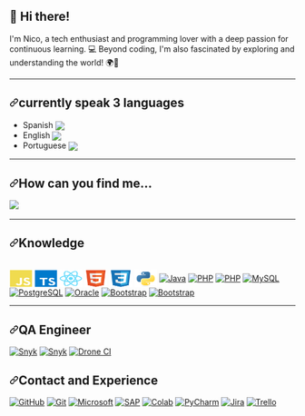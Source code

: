 <h2>🚀 Hi there! </h2>
I'm Nico, a tech enthusiast and programming lover with a deep passion for continuous learning. 
💻 Beyond coding, I'm also fascinated by exploring and understanding the world! 🌍🌟
<hr>

<h2 dir="auto"><a id="user-content--known-languages-" class="anchor" aria-hidden="true" tabindex="-1" href="#-known-languages-"><svg class="octicon octicon-link" viewBox="0 0 16 16" version="1.1" width="16" height="16" aria-hidden="true"><path d="m7.775 3.275 1.25-1.25a3.5 3.5 0 1 1 4.95 4.95l-2.5 2.5a3.5 3.5 0 0 1-4.95 0 .751.751 0 0 1 .018-1.042.751.751 0 0 1 1.042-.018 1.998 1.998 0 0 0 2.83 0l2.5-2.5a2.002 2.002 0 0 0-2.83-2.83l-1.25 1.25a.751.751 0 0 1-1.042-.018.751.751 0 0 1-.018-1.042Zm-4.69 9.64a1.998 1.998 0 0 0 2.83 0l1.25-1.25a.751.751 0 0 1 1.042.018.751.751 0 0 1 .018 1.042l-1.25 1.25a3.5 3.5 0 1 1-4.95-4.95l2.5-2.5a3.5 3.5 0 0 1 4.95 0 .751.751 0 0 1-.018 1.042.751.751 0 0 1-1.042.018 1.998 1.998 0 0 0-2.83 0l-2.5 2.5a1.998 1.998 0 0 0 0 2.83Z"></path></svg></a>currently speak 3 languages </h2>


<ul dir="auto">
<li>Spanish <a target="_blank" rel="noopener noreferrer nofollow" href="https://camo.githubusercontent.com/88a899833817902013505207a928beb94da8ba30f77d527133bb32bd1531e249/68747470733a2f2f7777772e62616e64657261732d6d756e646f2e65732f646174612f666c6167732f656d6f6a692f6170706c652f313630783136302f65732e706e67"><img src="https://camo.githubusercontent.com/88a899833817902013505207a928beb94da8ba30f77d527133bb32bd1531e249/68747470733a2f2f7777772e62616e64657261732d6d756e646f2e65732f646174612f666c6167732f656d6f6a692f6170706c652f313630783136302f65732e706e67" width="30px" align="center" data-canonical-src="https://www.banderas-mundo.es/data/flags/emoji/apple/160x160/es.png" style="max-width: 100%;"></a></li>
<li>English <a target="_blank" rel="noopener noreferrer nofollow" href="https://camo.githubusercontent.com/b5344af1c45905c19ba770040e8b409c028e016c6ce71020c6baccdb5d24d629/68747470733a2f2f7777772e62616e64657261732d6d756e646f2e65732f646174612f666c6167732f656d6f6a692f6170706c652f313630783136302f67622e706e67"><img src="https://camo.githubusercontent.com/b5344af1c45905c19ba770040e8b409c028e016c6ce71020c6baccdb5d24d629/68747470733a2f2f7777772e62616e64657261732d6d756e646f2e65732f646174612f666c6167732f656d6f6a692f6170706c652f313630783136302f67622e706e67" width="30px" align="center" data-canonical-src="https://www.banderas-mundo.es/data/flags/emoji/apple/160x160/gb.png" style="max-width: 100%;"></a></li>
<li>Portuguese <a target="_blank" rel="noopener noreferrer nofollow" href="https://camo.githubusercontent.com/dd52055410304eadd546c05d015d58690d585ea017133207426342a0cb0e26c3/68747470733a2f2f7777772e62616e64657261732d6d756e646f2e65732f646174612f666c6167732f656d6f6a692f6170706c652f313630783136302f62722e706e67"><img src="https://camo.githubusercontent.com/dd52055410304eadd546c05d015d58690d585ea017133207426342a0cb0e26c3/68747470733a2f2f7777772e62616e64657261732d6d756e646f2e65732f646174612f666c6167732f656d6f6a692f6170706c652f313630783136302f62722e706e67" width="30px" align="center" data-canonical-src="https://www.banderas-mundo.es/data/flags/emoji/apple/160x160/br.png" style="max-width: 100%;"></a></li>

</ul>
<hr>
<h2 dir="auto"><a id="user-content--known-languages-" class="anchor" aria-hidden="true" tabindex="-1" href="#-known-languages-"><svg class="octicon octicon-link" viewBox="0 0 16 16" version="1.1" width="16" height="16" aria-hidden="true"><path d="m7.775 3.275 1.25-1.25a3.5 3.5 0 1 1 4.95 4.95l-2.5 2.5a3.5 3.5 0 0 1-4.95 0 .751.751 0 0 1 .018-1.042.751.751 0 0 1 1.042-.018 1.998 1.998 0 0 0 2.83 0l2.5-2.5a2.002 2.002 0 0 0-2.83-2.83l-1.25 1.25a.751.751 0 0 1-1.042-.018.751.751 0 0 1-.018-1.042Zm-4.69 9.64a1.998 1.998 0 0 0 2.83 0l1.25-1.25a.751.751 0 0 1 1.042.018.751.751 0 0 1 .018 1.042l-1.25 1.25a3.5 3.5 0 1 1-4.95-4.95l2.5-2.5a3.5 3.5 0 0 1 4.95 0 .751.751 0 0 1-.018 1.042.751.751 0 0 1-1.042.018 1.998 1.998 0 0 0-2.83 0l-2.5 2.5a1.998 1.998 0 0 0 0 2.83Z"></path></svg></a>How can you find me... </h2>

<a href="https://www.linkedin.com/in/nicolas-dasanbiagio" rel="nofollow">
  <img src="https://camo.githubusercontent.com/591c02e8ff595d43e0b35b1b29aed639a7154b959cd8f8c854b9e176d885b094/68747470733a2f2f696d672e736869656c64732e696f2f62616467652f4c696e6b6564496e2d3030373742353f7374796c653d666f722d7468652d6261646765266c6f676f3d6c696e6b6564696e266c6f676f436f6c6f723d7768697465" data-canonical-src="https://img.shields.io/badge/LinkedIn-0077B5?style=for-the-badge&amp;logo=linkedin&amp;logoColor=white" style="max-width: 100%;">
</a>


<hr>
<h2 dir="auto"><a id="user-content--known-languages-" class="anchor" aria-hidden="true" tabindex="-1" href="#-known-languages-"><svg class="octicon octicon-link" viewBox="0 0 16 16" version="1.1" width="16" height="16" aria-hidden="true"><path d="m7.775 3.275 1.25-1.25a3.5 3.5 0 1 1 4.95 4.95l-2.5 2.5a3.5 3.5 0 0 1-4.95 0 .751.751 0 0 1 .018-1.042.751.751 0 0 1 1.042-.018 1.998 1.998 0 0 0 2.83 0l2.5-2.5a2.002 2.002 0 0 0-2.83-2.83l-1.25 1.25a.751.751 0 0 1-1.042-.018.751.751 0 0 1-.018-1.042Zm-4.69 9.64a1.998 1.998 0 0 0 2.83 0l1.25-1.25a.751.751 0 0 1 1.042.018.751.751 0 0 1 .018 1.042l-1.25 1.25a3.5 3.5 0 1 1-4.95-4.95l2.5-2.5a3.5 3.5 0 0 1 4.95 0 .751.751 0 0 1-.018 1.042.751.751 0 0 1-1.042.018 1.998 1.998 0 0 0-2.83 0l-2.5 2.5a1.998 1.998 0 0 0 0 2.83Z"></path></svg></a>Knowledge </h2>

<div dir="auto"><br>
  <a target="_blank" rel="noopener noreferrer nofollow" href="https://raw.githubusercontent.com/devicons/devicon/master/icons/javascript/javascript-plain.svg"><img align="center" alt="Rafa-Js" height="30" width="40" src="https://raw.githubusercontent.com/devicons/devicon/master/icons/javascript/javascript-plain.svg" style="max-width: 100%;"></a>
  <a target="_blank" rel="noopener noreferrer nofollow" href="https://raw.githubusercontent.com/devicons/devicon/master/icons/typescript/typescript-plain.svg"><img align="center" alt="Rafa-Ts" height="30" width="40" src="https://raw.githubusercontent.com/devicons/devicon/master/icons/typescript/typescript-plain.svg" style="max-width: 100%;"></a>
  <a target="_blank" rel="noopener noreferrer nofollow" href="https://raw.githubusercontent.com/devicons/devicon/master/icons/react/react-original.svg"><img align="center" alt="Rafa-React" height="30" width="40" src="https://raw.githubusercontent.com/devicons/devicon/master/icons/react/react-original.svg" style="max-width: 100%;"></a>
  <a target="_blank" rel="noopener noreferrer nofollow" href="https://raw.githubusercontent.com/devicons/devicon/master/icons/html5/html5-original.svg"><img align="center" alt="Rafa-HTML" height="30" width="40" src="https://raw.githubusercontent.com/devicons/devicon/master/icons/html5/html5-original.svg" style="max-width: 100%;"></a>
  <a target="_blank" rel="noopener noreferrer nofollow" href="https://raw.githubusercontent.com/devicons/devicon/master/icons/css3/css3-original.svg"><img align="center" alt="Rafa-CSS" height="30" width="40" src="https://raw.githubusercontent.com/devicons/devicon/master/icons/css3/css3-original.svg" style="max-width: 100%;"></a>
  <a target="_blank" rel="noopener noreferrer nofollow" href="https://raw.githubusercontent.com/devicons/devicon/master/icons/python/python-original.svg"><img align="center" alt="Rafa-Python" height="30" width="40" src="https://raw.githubusercontent.com/devicons/devicon/master/icons/python/python-original.svg" style="max-width: 100%;"></a>
  <a target="_blank" rel="noopener noreferrer nofollow" href="https://cdn.jsdelivr.net/gh/devicons/devicon/icons/java/java-original.svg"><img align="center" alt="Java" height="30" width="40" src="https://cdn.jsdelivr.net/gh/devicons/devicon/icons/java/java-original.svg" style="max-width: 100%;"></a>
  <a target="_blank" rel="noopener noreferrer nofollow" href="https://icongr.am/devicon/php-original.svg?size=117&color=0dfd35"><img align="center" alt="PHP" height="30" width="40" src="https://icongr.am/devicon/php-original.svg?size=117&color=0dfd35" style="max-width: 100%;"></a>
  <a target="_blank" rel="noopener noreferrer nofollow" href="https://icongr.am/devicon/laravel-plain-wordmark.svg?size=117&color=fd0d0d"><img align="center" alt="PHP" height="30" width="40" src="https://icongr.am/devicon/laravel-plain-wordmark.svg?size=117&color=fd0d0d" style="max-width: 100%;"></a>
  <a target="_blank" rel="noopener noreferrer nofollow" href="https://cdn.jsdelivr.net/gh/devicons/devicon/icons/mysql/mysql-original.svg"><img align="center" alt="MySQL" height="30" width="40" src="https://cdn.jsdelivr.net/gh/devicons/devicon/icons/mysql/mysql-original.svg" style="max-width: 100%;"></a>
  <a target="_blank" rel="noopener noreferrer nofollow" href="https://cdn.jsdelivr.net/gh/devicons/devicon/icons/postgresql/postgresql-plain-wordmark.svg"><img align="center" alt="PostgreSQL" height="30" width="40" src="https://cdn.jsdelivr.net/gh/devicons/devicon/icons/postgresql/postgresql-plain-wordmark.svg" style="max-width: 100%;"></a>
  <a target="_blank" rel="noopener noreferrer nofollow" href="https://cdn.jsdelivr.net/gh/devicons/devicon/icons/oracle/oracle-original.svg"><img align="center" alt="Oracle" height="30" width="40" src="https://cdn.jsdelivr.net/gh/devicons/devicon/icons/oracle/oracle-original.svg" style="max-width: 100%;"></a>
  <a target="_blank" rel="noopener noreferrer nofollow" href="https://camo.githubusercontent.com/b13ed67c809178963ce9d538175b02649800772be1ce0cb02da5879e5614e236/68747470733a2f2f696d672e736869656c64732e696f2f62616467652f426f6f7473747261702d3536334437433f7374796c653d666f722d7468652d6261646765266c6f676f3d626f6f747374726170266c6f676f436f6c6f723d7768697465">
  <a target="_blank" rel="noopener noreferrer nofollow" href="https://cdn.jsdelivr.net/gh/devicons/devicon/icons/bootstrap/bootstrap-plain-wordmark.svg"><img align="center" alt="Bootstrap" height="30" width="40" src="https://cdn.jsdelivr.net/gh/devicons/devicon/icons/bootstrap/bootstrap-plain-wordmark.svg" style="max-width: 100%;"></a>
    <a target="_blank" rel="noopener noreferrer nofollow" href="https://icongr.am/devicon/django-plain.svg?size=117&color=0dfd35"><img align="center" alt="Bootstrap" height="30" width="40" src="https://icongr.am/devicon/django-plain.svg?size=117&color=0dfd35" style="max-width: 100%;"></a>
</div>
<hr>
<h2 dir="auto"><a id="user-content--known-languages-" class="anchor" aria-hidden="true" tabindex="-1" href="#-known-languages-"><svg class="octicon octicon-link" viewBox="0 0 16 16" version="1.1" width="16" height="16" aria-hidden="true"><path d="m7.775 3.275 1.25-1.25a3.5 3.5 0 1 1 4.95 4.95l-2.5 2.5a3.5 3.5 0 0 1-4.95 0 .751.751 0 0 1 .018-1.042.751.751 0 0 1 1.042-.018 1.998 1.998 0 0 0 2.83 0l2.5-2.5a2.002 2.002 0 0 0-2.83-2.83l-1.25 1.25a.751.751 0 0 1-1.042-.018.751.751 0 0 1-.018-1.042Zm-4.69 9.64a1.998 1.998 0 0 0 2.83 0l1.25-1.25a.751.751 0 0 1 1.042.018.751.751 0 0 1 .018 1.042l-1.25 1.25a3.5 3.5 0 1 1-4.95-4.95l2.5-2.5a3.5 3.5 0 0 1 4.95 0 .751.751 0 0 1-.018 1.042.751.751 0 0 1-1.042.018 1.998 1.998 0 0 0-2.83 0l-2.5 2.5a1.998 1.998 0 0 0 0 2.83Z"></path></svg></a>QA Engineer</h2>

[![Snyk](https://img.shields.io/badge/Postman-4C4A73?style=for-the-badge&logo=&logoColor=white)](https://img.shields.io/badge/Snyk-4C4A73?style=for-the-badge&logo=snyk&logoColor=red)
[![Snyk](https://img.shields.io/badge/Mulesoft-4C4A73?style=for-the-badge&logo=&logoColor=white)](https://img.shields.io/badge/Snyk-4C4A73?style=for-the-badge&logo=snyk&logoColor=white)
[![Drone CI](https://img.shields.io/badge/AnyPoint-212121?style=for-the-badge&logo=&logoColor=white)](https://img.shields.io/badge/Drone_CI-212121?style=for-the-badge&logo=drone&logoColor=white)

<h2 dir="auto"><a id="user-content--known-languages-" class="anchor" aria-hidden="true" tabindex="-1" href="#-known-languages-"><svg class="octicon octicon-link" viewBox="0 0 16 16" version="1.1" width="16" height="16" aria-hidden="true"><path d="m7.775 3.275 1.25-1.25a3.5 3.5 0 1 1 4.95 4.95l-2.5 2.5a3.5 3.5 0 0 1-4.95 0 .751.751 0 0 1 .018-1.042.751.751 0 0 1 1.042-.018 1.998 1.998 0 0 0 2.83 0l2.5-2.5a2.002 2.002 0 0 0-2.83-2.83l-1.25 1.25a.751.751 0 0 1-1.042-.018.751.751 0 0 1-.018-1.042Zm-4.69 9.64a1.998 1.998 0 0 0 2.83 0l1.25-1.25a.751.751 0 0 1 1.042.018.751.751 0 0 1 .018 1.042l-1.25 1.25a3.5 3.5 0 1 1-4.95-4.95l2.5-2.5a3.5 3.5 0 0 1 4.95 0 .751.751 0 0 1-.018 1.042.751.751 0 0 1-1.042.018 1.998 1.998 0 0 0-2.83 0l-2.5 2.5a1.998 1.998 0 0 0 0 2.83Z"></path></svg></a>Contact and Experience</h2>

[![GitHub](https://img.shields.io/badge/GitHub-100000?style=for-the-badge&logo=github&logoColor=white)](https://img.shields.io/badge/GitHub-100000?style=for-the-badge&logo=github&logoColor=white)
[![Git](https://img.shields.io/badge/GIT-E44C30?style=for-the-badge&logo=git&logoColor=white)](https://img.shields.io/badge/GIT-E44C30?style=for-the-badge&logo=git&logoColor=white)
[![Microsoft](https://img.shields.io/badge/Microsoft-666666?style=for-the-badge&logo=microsoft&logoColor=white)](https://img.shields.io/badge/Microsoft-666666?style=for-the-badge&logo=microsoft&logoColor=white)
[![SAP](https://img.shields.io/badge/SAP-0FAAFF?style=for-the-badge&logo=sap&logoColor=white)](https://img.shields.io/badge/SAP-0FAAFF?style=for-the-badge&logo=sap&logoColor=white)
[![Colab](https://img.shields.io/badge/Colab-F9AB00?style=for-the-badge&logo=googlecolab&color=525252)](https://img.shields.io/badge/Colab-F9AB00?style=for-the-badge&logo=googlecolab&color=525252)
[![PyCharm](https://img.shields.io/badge/PyCharm-000000.svg?style=for-the-badge&logo=PyCharm&logoColor=white)](https://img.shields.io/badge/PyCharm-000000.svg?style=for-the-badge&logo=PyCharm&logoColor=white)
[![Jira](https://img.shields.io/badge/Jira-0052CC?style=for-the-badge&logo=Jira&logoColor=white)](https://img.shields.io/badge/Jira-0052CC?style=for-the-badge&logo=Jira&logoColor=white)
[![Trello](https://img.shields.io/badge/Trello-0052CC?style=for-the-badge&logo=trello&logoColor=white)](https://img.shields.io/badge/Trello-0052CC?style=for-the-badge&logo=trello&logoColor=white)

